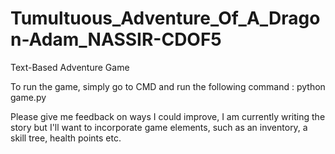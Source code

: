 # Tumultuous_Adventure_Of_A_Dragon-Adam_NASSIR-CDOF5

Text-Based Adventure Game

To run the game, simply go to CMD and run the following command : python game.py

Please give me feedback on ways I could improve, I am currently writing the story but I'll want to incorporate game elements, such as an inventory, a skill tree, health points etc.


